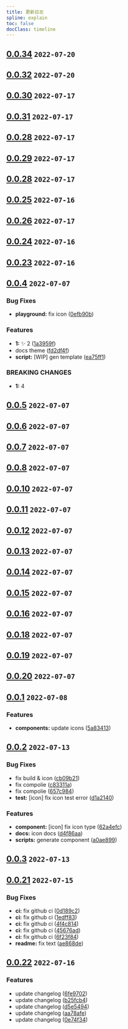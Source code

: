 ```yaml
---
title: 更新日志
spline: explain
toc: false
docClass: timeline
---
```











## [0.0.34](https://github.com/jiangxd2016/eurus-ui/compare/v0.0.33...v0.0.34) `2022-07-20`







## [0.0.32](https://github.com/jiangxd2016/eurus-ui/compare/v0.0.31...v0.0.32) `2022-07-20`
















## [0.0.30](https://github.com/jiangxd2016/eurus-ui/compare/v0.0.29...v0.0.30) `2022-07-17`

## [0.0.31](https://github.com/jiangxd2016/eurus-ui/compare/v0.0.30...v0.0.31) `2022-07-17`







## [0.0.28](https://github.com/jiangxd2016/eurus-ui/compare/v0.0.27...v0.0.28) `2022-07-17`

## [0.0.29](https://github.com/jiangxd2016/eurus-ui/compare/v0.0.28...v0.0.29) `2022-07-17`

## [0.0.28](https://github.com/jiangxd2016/eurus-ui/compare/v0.0.29...v0.0.28) `2022-07-17`




## [0.0.25](https://github.com/jiangxd2016/eurus-ui/compare/v0.0.24...v0.0.25) `2022-07-16`

## [0.0.26](https://github.com/jiangxd2016/eurus-ui/compare/v0.0.25...v0.0.26) `2022-07-17`




## [0.0.24](https://github.com/jiangxd2016/eurus-ui/compare/v0.0.23...v0.0.24) `2022-07-16`




## [0.0.23](https://github.com/jiangxd2016/eurus-ui/compare/v0.0.22...v0.0.23) `2022-07-16`




## [0.0.4](https://github.com/jiangxd2016/eurus-ui/compare/1a3959f22417636dde8cf1723440d8d938eb91fd...v0.0.4) `2022-07-07`


### Bug Fixes

* **playground:** fix icon ([0efb90b](https://github.com/jiangxd2016/eurus-ui/commit/0efb90b5e349693e8cb983de8f98f7ec8f2df8b7))


### Features

* **1:** :sparkles: 2 ([1a3959f](https://github.com/jiangxd2016/eurus-ui/commit/1a3959f22417636dde8cf1723440d8d938eb91fd))
* docs theme ([fd2df4f](https://github.com/jiangxd2016/eurus-ui/commit/fd2df4ffe16b325d49f13f0fc653e8c74a55816e))
* **script:** [WIP] gen template ([ea75ff1](https://github.com/jiangxd2016/eurus-ui/commit/ea75ff16e3a0e93303133de4a6bb638b30c2042d))


### BREAKING CHANGES

* **1:** 4

## [0.0.5](https://github.com/jiangxd2016/eurus-ui/compare/v0.0.4...v0.0.5) `2022-07-07`

## [0.0.6](https://github.com/jiangxd2016/eurus-ui/compare/v0.0.5...v0.0.6) `2022-07-07`

## [0.0.7](https://github.com/jiangxd2016/eurus-ui/compare/v0.0.6...v0.0.7) `2022-07-07`

## [0.0.8](https://github.com/jiangxd2016/eurus-ui/compare/v0.0.7...v0.0.8) `2022-07-07`

## [0.0.10](https://github.com/jiangxd2016/eurus-ui/compare/v0.0.8...v0.0.10) `2022-07-07`

## [0.0.11](https://github.com/jiangxd2016/eurus-ui/compare/v0.0.10...v0.0.11) `2022-07-07`

## [0.0.12](https://github.com/jiangxd2016/eurus-ui/compare/v0.0.11...v0.0.12) `2022-07-07`

## [0.0.13](https://github.com/jiangxd2016/eurus-ui/compare/v0.0.12...v0.0.13) `2022-07-07`

## [0.0.14](https://github.com/jiangxd2016/eurus-ui/compare/v0.0.13...v0.0.14) `2022-07-07`

## [0.0.15](https://github.com/jiangxd2016/eurus-ui/compare/v0.0.14...v0.0.15) `2022-07-07`

## [0.0.16](https://github.com/jiangxd2016/eurus-ui/compare/v0.0.15...v0.0.16) `2022-07-07`

## [0.0.18](https://github.com/jiangxd2016/eurus-ui/compare/v0.0.16...v0.0.18) `2022-07-07`

## [0.0.19](https://github.com/jiangxd2016/eurus-ui/compare/v0.0.18...v0.0.19) `2022-07-07`

## [0.0.20](https://github.com/jiangxd2016/eurus-ui/compare/v0.0.19...v0.0.20) `2022-07-07`

## [0.0.1](https://github.com/jiangxd2016/eurus-ui/compare/v0.0.20...v0.0.1) `2022-07-08`


### Features

* **components:**  update icons ([5a83413](https://github.com/jiangxd2016/eurus-ui/commit/5a834130641c6dfb1a6d080e7985ac306e76e0c5))

## [0.0.2](https://github.com/jiangxd2016/eurus-ui/compare/v0.0.1...v0.0.2) `2022-07-13`


### Bug Fixes

* fix build & icon ([cb09b21](https://github.com/jiangxd2016/eurus-ui/commit/cb09b21a4ef76433f993037cd0eb120f2f0dfeba))
* fix compolie ([c83311a](https://github.com/jiangxd2016/eurus-ui/commit/c83311a59d7e407d8c754de96b6732570c04047c))
* fix compolie ([657c984](https://github.com/jiangxd2016/eurus-ui/commit/657c984fb06616a6df376cfc23a5562b61f72b6a))
* **test:** [icon] fix icon test error ([d1a2140](https://github.com/jiangxd2016/eurus-ui/commit/d1a2140fbb2e07858c549583c2b8087402a9d469))


### Features

* **component:** [icon] fix icon type ([62a4efc](https://github.com/jiangxd2016/eurus-ui/commit/62a4efc1ac2213253ef34f3aa1cbbbf5bd0f98d2))
* **docs:** icon docs ([d4f86aa](https://github.com/jiangxd2016/eurus-ui/commit/d4f86aa7965e947890d00e6c793ab00cdc10fbc6))
* **scripts:** generate component ([a0ae899](https://github.com/jiangxd2016/eurus-ui/commit/a0ae8997ba51f017f4a95df8947235c80a7b8abe))

## [0.0.3](https://github.com/jiangxd2016/eurus-ui/compare/v0.0.2...v0.0.3) `2022-07-13`

## [0.0.21](https://github.com/jiangxd2016/eurus-ui/compare/v0.0.3...v0.0.21) `2022-07-15`


### Bug Fixes

* **ci:** fix github ci ([0d189c2](https://github.com/jiangxd2016/eurus-ui/commit/0d189c2b0a26e5de269fe35b36297e17bdfeafd2))
* **ci:** fix github ci ([1edff83](https://github.com/jiangxd2016/eurus-ui/commit/1edff832760a4b59bc01f6fc0ff7eedb5c316c6d))
* **ci:** fix github ci ([4f4c814](https://github.com/jiangxd2016/eurus-ui/commit/4f4c814b17aa009bb862a3e63c73de9d4c357245))
* **ci:** fix github ci ([45676ad](https://github.com/jiangxd2016/eurus-ui/commit/45676ad5499f1b1a7e2a63b57f83a0b40d39241f))
* **ci:** fix github ci ([6f23f84](https://github.com/jiangxd2016/eurus-ui/commit/6f23f84c9dc3b3e013034099ba33f75a4634f742))
* **readme:** fix text ([ae868de](https://github.com/jiangxd2016/eurus-ui/commit/ae868de092871620adf57cdcdcdfdb8bfb4b5d36))

## [0.0.22](https://github.com/jiangxd2016/eurus-ui/compare/v0.0.21...v0.0.22) `2022-07-16`


### Features

* update changelog ([6fe9702](https://github.com/jiangxd2016/eurus-ui/commit/6fe970243beb60203c0b3cc303c5136253340df8))
* update changelog ([b25fcb4](https://github.com/jiangxd2016/eurus-ui/commit/b25fcb4f908e48c88227c77a8231f88e305f6457))
* update changelog ([d5e5494](https://github.com/jiangxd2016/eurus-ui/commit/d5e5494ff1fc9073a73b2c8d653ef896b6f81066))
* update changelog ([aa78afe](https://github.com/jiangxd2016/eurus-ui/commit/aa78afe86b2f3bc7f5f18831dd3a4c68b7e7e37f))
* update changelog ([0e74f34](https://github.com/jiangxd2016/eurus-ui/commit/0e74f345101b4579f34c7baafea5d610c2a07ce7))




